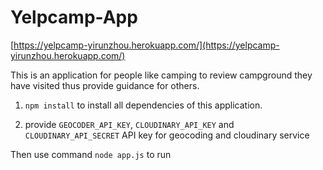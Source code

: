 # Yelpcamp-App

[https://yelpcamp-yirunzhou.herokuapp.com/](https://yelpcamp-yirunzhou.herokuapp.com/)


This is an application for people like camping to review campground they have visited thus provide guidance for others.

1. ```npm install``` to install all dependencies of this application.

2. provide ```GEOCODER_API_KEY```, ```CLOUDINARY_API_KEY``` and ```CLOUDINARY_API_SECRET``` API key for geocoding and cloudinary service


Then use command ```node app.js``` to run
